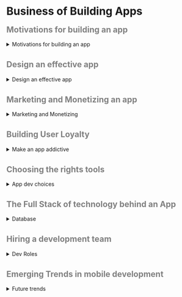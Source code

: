 # Business of Building Apps

<h2 style="color:grey; font-weight:bold; margin-top: 1rem">Motivations for building an app</h2>

<details>
<summary>Motivations for building an app</summary>

<details>
<summary>Motivations</summary>

- Why and app?

```js
// - money
// - save the world
// - improve people life
// - gov work better
// - ...
```

- What problem are you going to solve?

```js
// There's an app for every need, but not a need for every app.
```

- Value proposition

```js
// airBnb => Enable property owners to make money by renting space.
// X is a service that allows Y(cutomer) to do Z in a better way.
```

-App or website ?

```js
// - Majority of people play games App
// - On the other side, they use web brower to navigate through web pages
```

<details>
<summary>Categories of Apps</summary>

```js
// compare to others
// find your customer = make greats app they love to use = money

// augment instead of replace => app improving another Big app

// --- categories ---
// make games, for portfolio
// lifestyle
// utility
// productivity
// shopping => augment rather than compete against Big
// news & informations
// education
```

choosing a category

```js
// 1 - pick something you love = know things you love and gotta do !== harder to solver others problems
// 2 - focus on satisfaction rather than money
// 3 - improve existing app rather than compete against big ones
```

</details>

</details>

<details>
<summary>Find a problem to solve
</summary>

```js
// "An idea that does not fulfill a need is not a business opportunity"
```

```js
// "We divide business plans into three categories: candy, vitamins, and painkillers.
// We throw away the candy.
// We look at vitamins.
// We really luke painkillers.
// We espacially like addictive painkillers."
```

```js
// Candy => fun, wasting time but like it
// Vitamins => cool idea, could probably use it. Nice to have
// Painkillers => need it now, shut up and take my money
```

```js
// seek for higher needs , fullfilment , belonging , recognition , security
```

Five whys

```js
// - why is it happening ? why is that? why is that? why is that? why is that ?
```

</details>

<details>

<summary>Discover a niche</summary>

```js
// low competition
// market demand
// profit potential

 - Follow trends
//  google trends - ex: keywords by year

- Add a twist
// combine features => ex: google map + police check => waze
```

- Improve existing

```js
// compare competitors : popularity , notable features, monetization, company size, update, reviews
// features : gap to fill ?
// monetization : people annoyed ?
// size: competing against Big team or solo programmer ?
// updates: updated good app ?
// poor ratings ? a lot of people but existing bad app
// good ratings ? build similar app/features
```

apps stats

```js
// appannie
// sensorTower
// statista
```

</details>

<details>
<summary>The Elevator pitch - Listen to your users</summary>

```js
// share ideas - ideas are cheap, execution is everything
// find the customers > build something great > make the money
```

- Know your primary user

![Persona](persona.png)

```js
target customer
// audience exist ? landing page, ads coming soon, email
// feedback, youtube, reddit appIdeas, family, money ? mintel
// "Will they come?"
```

</details>

<details>
<summary>Exercises</summary>

exercise

```js
// Exercise 1
// - Provide 3 useful statements about the app market that would help you in choosing what type of app to produce
// - Describe trends or characteristics that predict either success or failure

// ---

// Exercise 2
// 1 Paragraph => What market category should I compete in if I were to build an application ?
// 1 Page => chart trends found and why focus on this category

// ---

// Exercise 3
// Pb to solve examples
// - How to find a hotel room quickly
// - How to save money while grocery shopping
// - How to visit a destination using a virtual tour guide

// Personal interests or your own work problems
// Persona
// Problems on ideal user ?
// Who is ?
// What does the app do to solve the problem?
// What does the app look like ?
// What competition exists ?
// What makes your idea different from existing solution ?

// Describe the app to your friends
// Get feedback - like / dislike
// What would they change
// 1 to 10: how likely would you be to use this app

// Based on feedback => changes
// Re feedback
// Record insights, figure out what they want

// => 3-5 pages describing and app idea, ideal user, outlines features, suggestions from interviews
```

</details>

</details>

<h2 style="color:grey; font-weight:bold; margin-top: 2rem">Design an effective app
</h2>

<details>
<summary>Design an effective app</summary>

<details>
<summary>Which features</summary>

```js
// 1 - 61% - Easy to use and navigate
// 2 - 34% - New things to explore - addictive
// 3 - 29%
```

```js
// compare to others - feedbacks
```

```js
// users stories
// priorities - hours of work
```

monetize

```js
// Activation (how users find you) => Acquisition (how onboard users) => Retention (main point of your app) => Referral (invite friends)
// - Activation : get a invite
// - Acquisition : create an account
// - Retention : play a game
// - Referral : share a pic
```

![Activation - Acquisition - Retention - Referral](features.png)

</details>

<details>
<summary>What is looks like</summary>

Effective UI

Onboarding

```js
// Effective UI
// Design order: User Needs => Features => UI Views => UX Navigation

// "UI is like a joke"

// "Human interface Guidelines"
```

</details>

<details>
<summary>User Experience</summary>

```js
// Design | Technology | Strategy

// User flow : (amazon) => open app => search => compare => addToCart => placeOrder => pay => receiveConfirmation

// User journey :
// - Activation : instal app
// - Acquisition : register an account
// - Retention : buy product, consume
// - Referral : invite friend, email, notifications, delivery

// Conversion rates : figure out where people are dropping out

// User empathy : Says , Does, Thinks, Feels
// Restaurant
// - Says: I want to order food, hungry
// - Does: Opens app, Browses menu, compares
// - Thinks: When will it arrive, expensive, taste
// - Feels: Hungry, impatient, anticipate

// Qualitative UX Observations
// - actions complete ?
// - frustrated ?
// - correct action ?
// - misunderstand a menu or icon ?
// - try multiples times ?

// Don't listen to what users say. Observe what they do.
```

![UX](ux-pyramid.png)

UX - 6 Principles

```js
// - Minimal => google vs yahoo
// - Intuitive groups
// - Flow naturally
// - Obvious icons
// - Efficient motions
// - Consistency throughout
```

</details>

<details>
<summary>MVP - Minimum Viable Product</summary>

```js
// Proven to be necessary
// Easiest to develop
```

```js
// Prototype > MVP > Product

// What features should be included in the MVP ?
// Does the user need it to use the app ?
// How simple is it to develop ? Cost ?
// Does it provide value to the company ?

// - Kepp track of backlog: Now | V2 | Future

// - MVP done: is still a good idea?
```

</details>

</details>

<h2 style="color:grey; font-weight:bold; margin-top: 2rem">Marketing and Monetizing an app
</h2>

<details>
<summary>Marketing and Monetizing</summary>

Business Model Canvas

```js
// - Partners ?
// - Activities ?
// - Resources ?
// - Value propositions ? why do people want give you money
// - Customer Relationships ? why customers love you or keep coming back
// - Channels ? how gonna reach customers, deliver services or products
// - Customer segments ? profile
// - Cost structure ? salary, expenses
// - Revenues ? how make money
```

Monetization

```js
// - Models: purchase, ads, freemium, susbscription, in app purchases
```

Marketing

```js
// - 52% by friends, family, colleagues, 40% brow app store
// - 1/4 apps, discovered by search engines
// - search apps => 43% technology, 35% travel, 34% local, 28% entertainement

// - Download factors : 82% price, 62% description, 60% reviews & ratings, 43% free trial
```

Investors

```js
// - Why investors ? Expand/Lose equity or control, Advertise/Conflict, Development, Network

// - Bootstrap > Friends and family > Business Incubators > Venture > Purchase

// Investor concerns: Are you committed? skilled enough? spending? growing ? compare to competition ? others investors ? profitable ? how much control are you willing to give ?

// The pitch : Your story, your value, success
```

</details>

<h2 style="color:grey; font-weight:bold; margin-top: 2rem">Building User Loyalty
</h2>

<details>
<summary>Make an app addictive</summary>

```js
// - 38% abandon apps after downloading
// - 34% Lost interest
// - 29% No longer need

// - Restart using app: 30% discount/coupon, 24% Exclusive bonus content, 21% Family, friends start using it, 16% Notifications, new features
// - Discount more effective by categories: 47% Retail, 40% Travel, 37% Local, 36% Technology

// ----

// - Addiction hook: trigger > action > variable reward > user investment

// 1 - Trigger ? 5 Whys

// 2 - Action :
// - something easy, motivating, emotionally satisfying
// - 1-Motivation, 2-Ability, 3-Trigger
// - Time, Money, Thought, Social cost, Routine

// 3 - Variable reward : Something cool, new
// Variables type rewards: the tribe, the self, the hunt
// The self: self promotion, new reward
// The hunt: finding something cool before everyone else
// The tribe: reputation, likes

// 4 - User investment
// Ikea effect => build something by your own, emotional investment

// 71% will "stick" to an app if used 3 times
//  => habit zone frequency/usefulness
```

</details>

<h2 style="color:grey; font-weight:bold; margin-top: 2rem">Choosing the rights tools
</h2>

<details>
<summary>App dev choices</summary>

Why you should not buy an app

```js
// mobileApp = performance(game), phone features(scan, gps, accelerometer), push notifications, frenquentUser homePage icon

// !mobileApp = better search result, cost(One code base), technical problems(os update), appStore/googleStore fees, updating download
```

Companies who nailed their app

```js
// - amazon
// - banking
// - mcdonalds(gps)
// - lyft(gps)
// - walgreens(code scan)
// - ikea(augmented reality)
// - l'oreal(augmented reality)
// - golf shot(augmented reality)
// - vuforia chalk(remote augmented reality)
// - health monitoring(plug in item, health check)
```

Trending cross-platform techs

```js
// Native code
// - pros: best UX, looks "real" app, treated well by Apple/Google
// - cons: require learning multiple languages, multiple versions of the same app(osApp, web, update, double work)

// Responsive web apps
// - pros: No extra code, HTML/Js, no compiling or apps store publishing
// - cons: slower, not available offile, no app store, not all feature alternative

// Hybrid apps
// - pros: simple to build html/Js compiled, one code base, can publish to app store, no apple pc required
// - cons: looks  like a web page,
//  ---
// Hybrid - xamarin
// - pros: create native apps, one code base, one langugage(C#)
// - cons: apps compiled larger
//  ---
// Hybrid - react native
// - pros: use react, one code base, native app performance
// - cons:

// --
// game engines : unreal, unity
// - games, VR and augmented reality

// -- emerging tech : kotlin, flutter
```

</details>

<h2 style="color:grey; font-weight:bold; margin-top: 2rem">The Full Stack of technology behind an App
</h2>

<details>
<summary>Database</summary>

```js
// - SQL, noSQL, Graph, Search Engine
```

![SQL vs noSQL](sql-nosql.png)

</details>

<h2 style="color:grey; font-weight:bold; margin-top: 2rem">Hiring a development team
</h2>

<details>
<summary>Dev Roles</summary>

```js
// - Product Manager
// - Designer
// - Front-End Developer
// - Back-End Developer

// Product Manager
// 1 - Figure out the problem
// 2 - Execution : goal => goal => goal
// 3 - Measure user acceptance, satisfaction
```

development

```js
// app
// - for etablished business
// - for unique capabilities (gps, VR, camera, etc)
// - more challenging for beginners
// - better pay

// web
// - more widely utilized
// - more jobs available
// - most skills can be transferred to mobile
```

</details>

<h2 style="color:grey; font-weight:bold; margin-top: 2rem">Emerging Trends in mobile development
</h2>

<details>
<summary>Future trends</summary>

```js
// cloud computing
// AI
// cross platform development
// m computing => manage all your app, business on mobile
// VR
// Augmented Reality
// High bandwith
// IOT
// wearable: watches
// security
// blockchain
// beacon
```

</details>
